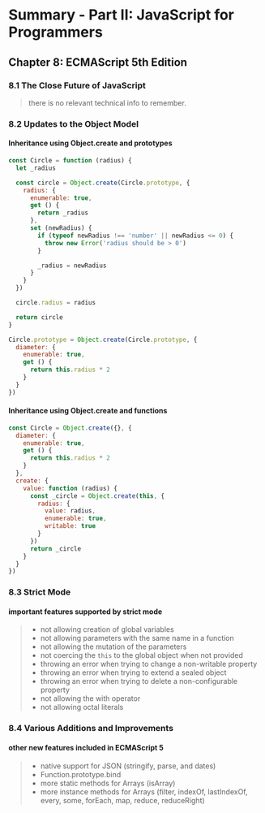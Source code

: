 # Summary - Part II: JavaScript for Programmers

## Chapter 8: ECMAScript 5th Edition

### 8.1 The Close Future of JavaScript

> there is no relevant technical info to remember.

### 8.2 Updates to the Object Model

#### Inheritance using Object.create and prototypes

```js
const Circle = function (radius) {
  let _radius

  const circle = Object.create(Circle.prototype, {
    radius: {
      enumerable: true,
      get () {
        return _radius
      },
      set (newRadius) {
        if (typeof newRadius !== 'number' || newRadius <= 0) {
          throw new Error('radius should be > 0')
        }

        _radius = newRadius
      }
    }
  })

  circle.radius = radius

  return circle
}

Circle.prototype = Object.create(Circle.prototype, {
  diameter: {
    enumerable: true,
    get () {
      return this.radius * 2
    }
  }
})

```

#### Inheritance using Object.create and functions

```js
const Circle = Object.create({}, {
  diameter: {
    enumerable: true,
    get () {
      return this.radius * 2
    }
  },
  create: {
    value: function (radius) {
      const _circle = Object.create(this, {
        radius: {
          value: radius,
          enumerable: true,
          writable: true
        }
      })
      return _circle
    }
  }
})

```

### 8.3 Strict Mode

#### important features supported by strict mode

> * not allowing creation of global variables
> * not allowing parameters with the same name in a function
> * not allowing the mutation of the parameters
> * not coercing the `this` to the global object when not provided
> * throwing an error when trying to change a non-writable property
> * throwing an error when trying to extend a sealed object
> * throwing an error when trying to delete a non-configurable property
> * not allowing the with operator
> * not allowing octal literals

### 8.4 Various Additions and Improvements

#### other new features included in ECMAScript 5

> * native support for JSON (stringify, parse, and dates)
> * Function.prototype.bind
> * more static methods for Arrays (isArray)
> * more instance methods for Arrays (filter, indexOf, lastIndexOf, every, some, forEach, map, reduce, reduceRight)

